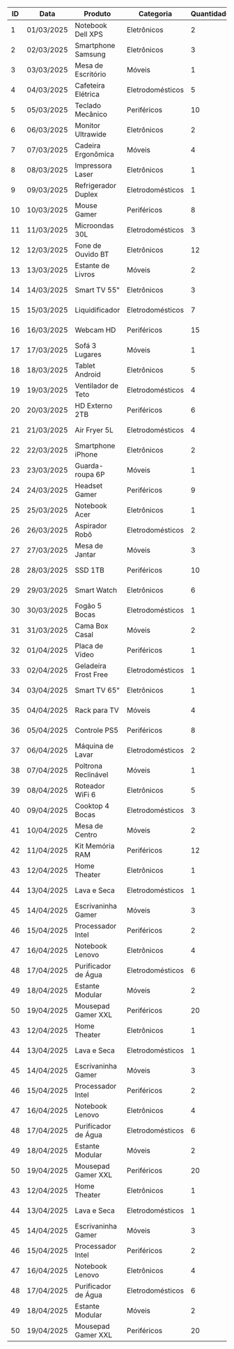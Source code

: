 | ID | Data       | Produto               | Categoria        | Quantidade | Preço_Unitário | Valor_Total | Cliente            | Região       | Vendedor        | Método_Pagamento | Status      |
|----|------------|----------------------|------------------|------------|---------------|-------------|-------------------|--------------|-----------------|------------------|-------------|
| 1  | 01/03/2025 | Notebook Dell XPS    | Eletrônicos      | 2          | 5.499,90      | 10.999,80   | Maria Silva       | Sudeste      | Carlos Santos   | Cartão Crédito   | Entregue    |
| 2  | 02/03/2025 | Smartphone Samsung   | Eletrônicos      | 3          | 2.399,00      | 7.197,00    | João Oliveira     | Sul          | Ana Pereira     | PIX              | Entregue    |
| 3  | 03/03/2025 | Mesa de Escritório   | Móveis           | 1          | 899,90        | 899,90      | Pedro Souza       | Nordeste     | Márcia Lima     | Boleto           | Em trânsito |
| 4  | 04/03/2025 | Cafeteira Elétrica   | Eletrodomésticos | 5          | 199,90        | 999,50      | Carolina Costa    | Centro-Oeste | Roberto Alves   | Cartão Débito    | Entregue    |
| 5  | 05/03/2025 | Teclado Mecânico     | Periféricos      | 10         | 349,90        | 3.499,00    | Fernando Gomes    | Norte        | Juliana Martins | Cartão Crédito   | Processando |
| 6  | 06/03/2025 | Monitor Ultrawide    | Eletrônicos      | 2          | 2.199,00      | 4.398,00    | Amanda Ferreira   | Sudeste      | Carlos Santos   | PIX              | Entregue    |
| 7  | 07/03/2025 | Cadeira Ergonômica   | Móveis           | 4          | 799,90        | 3.199,60    | Ricardo Almeida   | Sul          | Ana Pereira     | Boleto           | Cancelado   |
| 8  | 08/03/2025 | Impressora Laser     | Eletrônicos      | 1          | 1.499,00      | 1.499,00    | Camila Santos     | Nordeste     | Márcia Lima     | Cartão Crédito   | Entregue    |
| 9  | 09/03/2025 | Refrigerador Duplex  | Eletrodomésticos | 1          | 3.999,00      | 3.999,00    | Bruno Costa       | Centro-Oeste | Roberto Alves   | Financiamento    | Em trânsito |
| 10 | 10/03/2025 | Mouse Gamer          | Periféricos      | 8          | 229,90        | 1.839,20    | Daniela Oliveira  | Norte        | Juliana Martins | PIX              | Entregue    |
| 11 | 11/03/2025 | Microondas 30L       | Eletrodomésticos | 3          | 599,90        | 1.799,70    | Lucas Pereira     | Sudeste      | Carlos Santos   | Cartão Crédito   | Entregue    |
| 12 | 12/03/2025 | Fone de Ouvido BT    | Eletrônicos      | 12         | 299,90        | 3.598,80    | Mariana Lima      | Sul          | Ana Pereira     | Cartão Débito    | Processando |
| 13 | 13/03/2025 | Estante de Livros    | Móveis           | 2          | 459,90        | 919,80      | Eduardo Santos    | Nordeste     | Márcia Lima     | Boleto           | Entregue    |
| 14 | 14/03/2025 | Smart TV 55"         | Eletrônicos      | 3          | 3.199,00      | 9.597,00    | Paula Ferreira    | Centro-Oeste | Roberto Alves   | Financiamento    | Em trânsito |
| 15 | 15/03/2025 | Liquidificador       | Eletrodomésticos | 7          | 179,90        | 1.259,30    | Gustavo Almeida   | Norte        | Juliana Martins | PIX              | Entregue    |
| 16 | 16/03/2025 | Webcam HD            | Periféricos      | 15         | 199,90        | 2.998,50    | Beatriz Gomes     | Sudeste      | Carlos Santos   | Cartão Crédito   | Entregue    |
| 17 | 17/03/2025 | Sofá 3 Lugares       | Móveis           | 1          | 2.499,00      | 2.499,00    | Roberto Silva     | Sul          | Ana Pereira     | Financiamento    | Processando |
| 18 | 18/03/2025 | Tablet Android       | Eletrônicos      | 5          | 1.299,00      | 6.495,00    | Carla Oliveira    | Nordeste     | Márcia Lima     | Cartão Crédito   | Entregue    |
| 19 | 19/03/2025 | Ventilador de Teto   | Eletrodomésticos | 4          | 349,90        | 1.399,60    | Marcos Costa      | Centro-Oeste | Roberto Alves   | Boleto           | Cancelado   |
| 20 | 20/03/2025 | HD Externo 2TB       | Periféricos      | 6          | 399,90        | 2.399,40    | Juliana Pereira   | Norte        | Juliana Martins | PIX              | Entregue    |
| 21 | 21/03/2025 | Air Fryer 5L         | Eletrodomésticos | 4          | 449,90        | 1.799,60    | André Ribeiro     | Sudeste      | Carlos Santos   | Cartão Crédito   | Entregue    |
| 22 | 22/03/2025 | Smartphone iPhone    | Eletrônicos      | 2          | 4.999,00      | 9.998,00    | Fernanda Dias     | Sul          | Ana Pereira     | Financiamento    | Em trânsito |
| 23 | 23/03/2025 | Guarda-roupa 6P      | Móveis           | 1          | 1.599,90      | 1.599,90    | Thiago Moreira    | Nordeste     | Márcia Lima     | Boleto           | Entregue    |
| 24 | 24/03/2025 | Headset Gamer        | Periféricos      | 9          | 189,90        | 1.709,10    | Isabela Cruz      | Centro-Oeste | Roberto Alves   | PIX              | Processando |
| 25 | 25/03/2025 | Notebook Acer        | Eletrônicos      | 1          | 3.299,00      | 3.299,00    | Gabriel Santos    | Norte        | Juliana Martins | Cartão Débito    | Entregue    |
| 26 | 26/03/2025 | Aspirador Robô       | Eletrodomésticos | 2          | 1.899,00      | 3.798,00    | Patrícia Lopes    | Sudeste      | Carlos Santos   | Cartão Crédito   | Entregue    |
| 27 | 27/03/2025 | Mesa de Jantar       | Móveis           | 3          | 1.299,90      | 3.899,70    | Diego Alves       | Sul          | Ana Pereira     | Financiamento    | Em trânsito |
| 28 | 28/03/2025 | SSD 1TB              | Periféricos      | 10         | 499,90        | 4.999,00    | Larissa Mendes    | Nordeste     | Márcia Lima     | PIX              | Entregue    |
| 29 | 29/03/2025 | Smart Watch          | Eletrônicos      | 6          | 899,00        | 5.394,00    | Rafael Cardoso    | Centro-Oeste | Roberto Alves   | Cartão Crédito   | Processando |
| 30 | 30/03/2025 | Fogão 5 Bocas        | Eletrodomésticos | 1          | 1.199,00      | 1.199,00    | Vanessa Costa     | Norte        | Juliana Martins | Boleto           | Entregue    |
| 31 | 31/03/2025 | Cama Box Casal       | Móveis           | 2          | 1.899,90      | 3.799,80    | Leonardo Silva    | Sudeste      | Carlos Santos   | Financiamento    | Em trânsito |
| 32 | 01/04/2025 | Placa de Vídeo       | Periféricos      | 1          | 2.999,00      | 2.999,00    | Aline Ferreira    | Sul          | Ana Pereira     | Cartão Crédito   | Entregue    |
| 33 | 02/04/2025 | Geladeira Frost Free | Eletrodomésticos | 1          | 2.799,00      | 2.799,00    | Vinicius Rocha    | Nordeste     | Márcia Lima     | PIX              | Entregue    |
| 34 | 03/04/2025 | Smart TV 65"         | Eletrônicos      | 1          | 4.599,00      | 4.599,00    | Camila Barbosa    | Centro-Oeste | Roberto Alves   | Financiamento    | Processando |
| 35 | 04/04/2025 | Rack para TV         | Móveis           | 4          | 399,90        | 1.599,60    | Marcelo Gomes     | Norte        | Juliana Martins | Cartão Débito    | Entregue    |
| 36 | 05/04/2025 | Controle PS5         | Periféricos      | 8          | 449,90        | 3.599,20    | Priscila Nunes    | Sudeste      | Carlos Santos   | PIX              | Entregue    |
| 37 | 06/04/2025 | Máquina de Lavar     | Eletrodomésticos | 2          | 1.999,00      | 3.998,00    | Rodrigo Martins   | Sul          | Ana Pereira     | Cartão Crédito   | Em trânsito |
| 38 | 07/04/2025 | Poltrona Reclinável  | Móveis           | 1          | 1.799,90      | 1.799,90    | Tatiana Sousa     | Nordeste     | Márcia Lima     | Boleto           | Cancelado   |
| 39 | 08/04/2025 | Roteador WiFi 6      | Eletrônicos      | 5          | 299,90        | 1.499,50    | Felipe Araújo     | Centro-Oeste | Roberto Alves   | PIX              | Entregue    |
| 40 | 09/04/2025 | Cooktop 4 Bocas      | Eletrodomésticos | 3          | 899,90        | 2.699,70    | Monica Reis       | Norte        | Juliana Martins | Cartão Crédito   | Entregue    |
| 41 | 10/04/2025 | Mesa de Centro       | Móveis           | 2          | 599,90        | 1.199,80    | Henrique Lima     | Sudeste      | Carlos Santos   | Financiamento    | Processando |
| 42 | 11/04/2025 | Kit Memória RAM      | Periféricos      | 12         | 349,90        | 4.198,80    | Sandra Oliveira   | Sul          | Ana Pereira     | Cartão Débito    | Entregue    |
| 43 | 12/04/2025 | Home Theater         | Eletrônicos      | 1          | 2.199,00      | 2.199,00    | Cristiano Pinto   | Nordeste     | Márcia Lima     | PIX              | Entregue    |
| 44 | 13/04/2025 | Lava e Seca          | Eletrodomésticos | 1          | 3.499,00      | 3.499,00    | Jéssica Campos    | Centro-Oeste | Roberto Alves   | Financiamento    | Em trânsito |
| 45 | 14/04/2025 | Escrivaninha Gamer   | Móveis           | 3          | 799,90        | 2.399,70    | Alexandre Costa   | Norte        | Juliana Martins | Cartão Crédito   | Entregue    |
| 46 | 15/04/2025 | Processador Intel    | Periféricos      | 2          | 1.899,00      | 3.798,00    | Natália Santos    | Sudeste      | Carlos Santos   | PIX              | Processando |
| 47 | 16/04/2025 | Notebook Lenovo      | Eletrônicos      | 4          | 2.799,00      | 11.196,00   | Eduardo Moura     | Sul          | Ana Pereira     | Cartão Crédito   | Entregue    |
| 48 | 17/04/2025 | Purificador de Água  | Eletrodomésticos | 6          | 399,90        | 2.399,40    | Carla Rodrigues   | Nordeste     | Márcia Lima     | Boleto           | Entregue    |
| 49 | 18/04/2025 | Estante Modular      | Móveis           | 2          | 1.199,90      | 2.399,80    | Bruno Fernandes   | Centro-Oeste | Roberto Alves   | Financiamento    | Em trânsito |
| 50 | 19/04/2025 | Mousepad Gamer XXL   | Periféricos      | 20         | 99,90         | 1.998,00    | Amanda Silva      | Norte        | Juliana Martins | PIX              | Entregue    |
| 43 | 12/04/2025 | Home Theater         | Eletrônicos      | 1          | 2.199,00      | 2.199,00    | Cristiano Pinto   | Nordeste     | Márcia Lima     | PIX              | Entregue    |
| 44 | 13/04/2025 | Lava e Seca          | Eletrodomésticos | 1          | 3.499,00      | 3.499,00    | Jéssica Campos    | Centro-Oeste | Roberto Alves   | Financiamento    | Em trânsito |
| 45 | 14/04/2025 | Escrivaninha Gamer   | Móveis           | 3          | 799,90        | 2.399,70    | Alexandre Costa   | Norte        | Juliana Martins | Cartão Crédito   | Entregue    |
| 46 | 15/04/2025 | Processador Intel    | Periféricos      | 2          | 1.899,00      | 3.798,00    | Natália Santos    | Sudeste      | Carlos Santos   | PIX              | Processando |
| 47 | 16/04/2025 | Notebook Lenovo      | Eletrônicos      | 4          | 2.799,00      | 11.196,00   | Eduardo Moura     | Sul          | Ana Pereira     | Cartão Crédito   | Entregue    |
| 48 | 17/04/2025 | Purificador de Água  | Eletrodomésticos | 6          | 399,90        | 2.399,40    | Carla Rodrigues   | Nordeste     | Márcia Lima     | Boleto           | Entregue    |
| 49 | 18/04/2025 | Estante Modular      | Móveis           | 2          | 1.199,90      | 2.399,80    | Bruno Fernandes   | Centro-Oeste | Roberto Alves   | Financiamento    | Em trânsito |
| 50 | 19/04/2025 | Mousepad Gamer XXL   | Periféricos      | 20         | 99,90         | 1.998,00    | Amanda Silva      | Norte        | Juliana Martins | PIX              | Entregue    |
| 43 | 12/04/2025 | Home Theater         | Eletrônicos      | 1          | 2.199,00      | 2.199,00    | Cristiano Pinto   | Nordeste     | Márcia Lima     | PIX              | Entregue    |
| 44 | 13/04/2025 | Lava e Seca          | Eletrodomésticos | 1          | 3.499,00      | 3.499,00    | Jéssica Campos    | Centro-Oeste | Roberto Alves   | Financiamento    | Em trânsito |
| 45 | 14/04/2025 | Escrivaninha Gamer   | Móveis           | 3          | 799,90        | 2.399,70    | Alexandre Costa   | Norte        | Juliana Martins | Cartão Crédito   | Entregue    |
| 46 | 15/04/2025 | Processador Intel    | Periféricos      | 2          | 1.899,00      | 3.798,00    | Natália Santos    | Sudeste      | Carlos Santos   | PIX              | Processando |
| 47 | 16/04/2025 | Notebook Lenovo      | Eletrônicos      | 4          | 2.799,00      | 11.196,00   | Eduardo Moura     | Sul          | Ana Pereira     | Cartão Crédito   | Entregue    |
| 48 | 17/04/2025 | Purificador de Água  | Eletrodomésticos | 6          | 399,90        | 2.399,40    | Carla Rodrigues   | Nordeste     | Márcia Lima     | Boleto           | Entregue    |
| 49 | 18/04/2025 | Estante Modular      | Móveis           | 2          | 1.199,90      | 2.399,80    | Bruno Fernandes   | Centro-Oeste | Roberto Alves   | Financiamento    | Em trânsito |
| 50 | 19/04/2025 | Mousepad Gamer XXL   | Periféricos      | 20         | 99,90         | 1.998,00    | Amanda Silva      | Norte        | Juliana Martins | PIX              | Entregue    |
